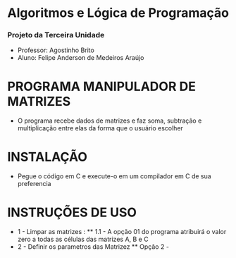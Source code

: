 # Algoritmos e Lógica de Programação
### Projeto da Terceira Unidade
* Professor:  Agostinho Brito
* Aluno:      Felipe Anderson de Medeiros Araújo
# PROGRAMA MANIPULADOR DE MATRIZES
* O programa recebe dados de matrizes e faz soma, subtração e multiplicação entre elas da forma que o usuário escolher
# INSTALAÇÃO
* Pegue o código em C e execute-o em um compilador em C de sua preferencia
# INSTRUÇÕES DE USO
* 1 - Limpar as matrizes :
** 1.1 - A opção 01 do programa atribuirá o valor zero a todas as células das matrizes A, B e C
* 2 - Definir os parametros das Matrizez
  ** Opção 2 - 
  


